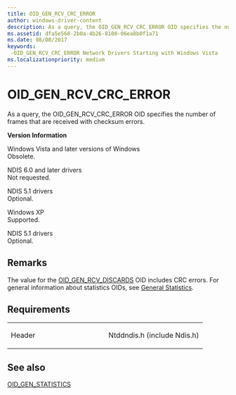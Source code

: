 ```yaml
---
title: OID_GEN_RCV_CRC_ERROR
author: windows-driver-content
description: As a query, the OID_GEN_RCV_CRC_ERROR OID specifies the number of frames that are received with checksum errors.
ms.assetid: dfa5e568-2b0a-4b26-8100-06ea8b0f1a71
ms.date: 08/08/2017
keywords: 
 -OID_GEN_RCV_CRC_ERROR Network Drivers Starting with Windows Vista
ms.localizationpriority: medium
---
```


# OID\_GEN\_RCV\_CRC\_ERROR


As a query, the OID\_GEN\_RCV\_CRC\_ERROR OID specifies the number of frames that are received with checksum errors.

**Version Information**

<a href="" id="windows-vista-and-later-versions-of-windows"></a>Windows Vista and later versions of Windows  
Obsolete.

<a href="" id="ndis-6-0-and-later-drivers"></a>NDIS 6.0 and later drivers  
Not requested.

<a href="" id="ndis-5-1-drivers"></a>NDIS 5.1 drivers  
Optional.

<a href="" id="windows-xp"></a>Windows XP  
Supported.

<a href="" id="ndis-5-1-drivers"></a>NDIS 5.1 drivers  
Optional.

Remarks
-------

The value for the [OID\_GEN\_RCV\_DISCARDS](oid-gen-rcv-discards.md) OID includes CRC errors. For general information about statistics OIDs, see [General Statistics](https://msdn.microsoft.com/library/windows/hardware/ff552485).

Requirements
------------

<table>
<colgroup>
<col width="50%" />
<col width="50%" />
</colgroup>
<tbody>
<tr class="odd">
<td><p>Header</p></td>
<td>Ntddndis.h (include Ndis.h)</td>
</tr>
</tbody>
</table>

## See also


[OID\_GEN\_STATISTICS](oid-gen-statistics.md)

 

 





